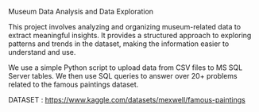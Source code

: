 Museum Data Analysis and Data Exploration

This project involves analyzing and organizing museum-related data to extract meaningful insights. It provides a structured approach to exploring patterns and trends in the dataset, making the information easier to understand and use.

We use a simple Python script to upload data from CSV files to MS SQL Server tables. We then use SQL queries to answer over 20+ problems related to the famous paintings dataset.

DATASET : https://www.kaggle.com/datasets/mexwell/famous-paintings
